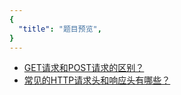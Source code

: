 ```yaml
---
{
  "title": "题目预览",
}
---
```


- [GET请求和POST请求的区别？](./get_post.md)
- [常见的HTTP请求头和响应头有哪些？](./header.md)